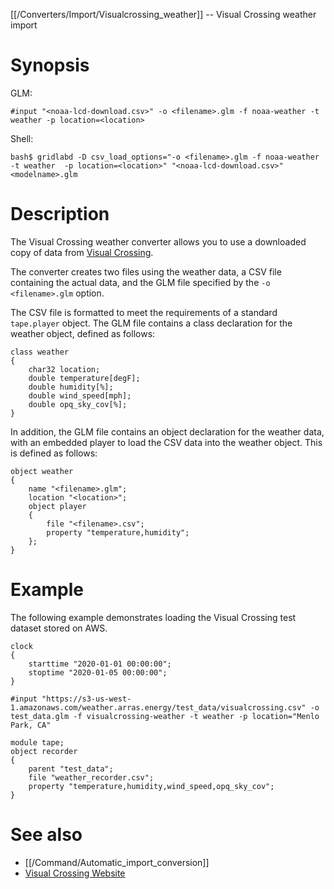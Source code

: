 [[/Converters/Import/Visualcrossing_weather]] -- Visual Crossing weather import

# Synopsis

GLM:

~~~
#input "<noaa-lcd-download.csv>" -o <filename>.glm -f noaa-weather -t weather -p location=<location>
~~~

Shell:

~~~
bash$ gridlabd -D csv_load_options="-o <filename>.glm -f noaa-weather -t weather  -p location=<location>" "<noaa-lcd-download.csv>" <modelname>.glm
~~~

# Description

The Visual Crossing weather converter allows you to use a downloaded copy of data from [Visual Crossing](https://www.visualcrossing.com).

The converter creates two files using the weather data, a CSV file containing the actual data, and the GLM file specified by the `-o <filename>.glm` option.

The CSV file is formatted to meet the requirements of a standard `tape.player` object.  The GLM file contains a class declaration for the weather object, defined as follows:

~~~
class weather
{
	char32 location;
	double temperature[degF];
	double humidity[%];
	double wind_speed[mph];
	double opq_sky_cov[%];
}
~~~

In addition, the GLM file contains an object declaration for the weather data, with an embedded player to load the CSV data into the weather object. This is defined as follows:

~~~
object weather
{
	name "<filename>.glm";
	location "<location>";
	object player
	{
		file "<filename>.csv";
		property "temperature,humidity";
	};
}
~~~

# Example

The following example demonstrates loading the Visual Crossing test dataset stored on AWS.

~~~
clock
{
	starttime "2020-01-01 00:00:00";
	stoptime "2020-01-05 00:00:00";
}

#input "https://s3-us-west-1.amazonaws.com/weather.arras.energy/test_data/visualcrossing.csv" -o test_data.glm -f visualcrossing-weather -t weather -p location="Menlo Park, CA"

module tape;
object recorder
{
	parent "test_data";
	file "weather_recorder.csv";
	property "temperature,humidity,wind_speed,opq_sky_cov";
}
~~~

# See also

* [[/Command/Automatic_import_conversion]]
* [Visual Crossing Website](https://www.visualcrossing.com)
